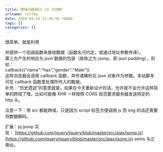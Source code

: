 ```yaml
---
title: 跨域问题探讨（3）JSONP
urlname: ccltbg
date: 2020-04-14 21:46:56 +0800
tags: []
categories: []
---
```


很简单，就是利用<script>标签没有跨域限制的“漏洞”（历史遗迹啊）来达到与第三方通讯的目的。当需要通讯时，本站脚本创建一个<script>元素，地址指向第三方的 API 网址，形如：

 <script src="http://www.example.net/api?param1=1&param2=2"></script>

并提供一个回调函数来接收数据（函数名可约定，或通过地址参数传递）。  
 第三方产生的响应为 json 数据的包装（故称之为 jsonp，即 json padding），形如：  
 callback({"name":"hax","gender":"Male"})  
 这样浏览器会调用 callback 函数，并传递解析后 json 对象作为参数。本站脚本可在 callback 函数里处理所传入的数据。  
 补充：“历史遗迹”的意思就是，如果在今天重新设计的话，也许就不会允许这样简单的跨域了嘿，比如可能像 XHR 一样按照 CORS 规范要求服务器发送特定的 http 头。

注意一下：带 src 都能跨域，只是因为 script 标签方便调用 js 而 img 的话还需要将数据解码。

扩展：jq jsonp 实现： [https://github.com/jquery/jquery/blob/master/src/ajax/jsonp.js](https://github.com/jquery/jquery/blob/master/src/ajax/jsonp.js)
axios 与之类似。

